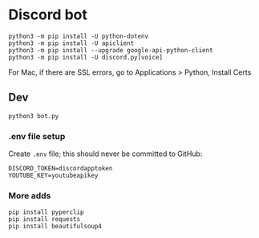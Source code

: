 # Discord bot

```
python3 -m pip install -U python-dotenv
python3 -m pip install -U apiclient
python3 -m pip install --upgrade google-api-python-client
python3 -m pip install -U discord.py[voice]
```

For Mac, if there are SSL errors, go to Applications > Python, Install Certs

## Dev

```
python3 bot.py
```

### .env file setup

Create `.env` file; this should never be committed to GitHub:

```
DISCORD_TOKEN=discordapptoken
YOUTUBE_KEY=youtubeapikey
```

### More adds

```
pip install pyperclip
pip install requests
pip install beautifulsoup4
```